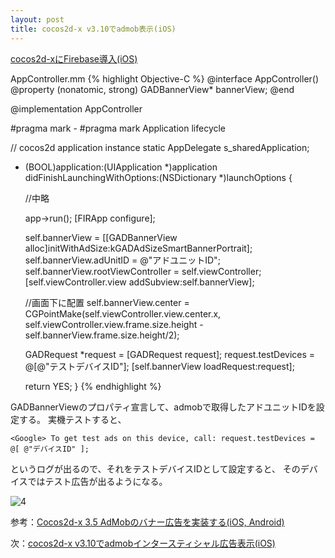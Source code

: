```yaml
---
layout: post
title: cocos2d-x v3.10でadmob表示(iOS)
---
```


[cocos2d-xにFirebase導入(iOS)]({{site.baseurl}}/1cocos2dxfirebaseiOS/)

AppController.mm
{% highlight Objective-C %}
@interface AppController()
@property (nonatomic, strong) GADBannerView* bannerView;
@end

@implementation AppController

#pragma mark -
#pragma mark Application lifecycle

// cocos2d application instance
static AppDelegate s_sharedApplication;

- (BOOL)application:(UIApplication *)application didFinishLaunchingWithOptions:(NSDictionary *)launchOptions {    

    //中略

    app->run();
    [FIRApp configure];
    
    self.bannerView = [[GADBannerView alloc]initWithAdSize:kGADAdSizeSmartBannerPortrait];
    self.bannerView.adUnitID = @"アドユニットID";
    self.bannerView.rootViewController = self.viewController;
    [self.viewController.view addSubview:self.bannerView];
    
    //画面下に配置
    self.bannerView.center = CGPointMake(self.viewController.view.center.x,
                                         self.viewController.view.frame.size.height - self.bannerView.frame.size.height/2);
        
    GADRequest *request = [GADRequest request];
    request.testDevices = @[@"テストデバイスID"];
    [self.bannerView loadRequest:request];
    
    return YES;
}
{% endhighlight %}

GADBannerViewのプロパティ宣言して、admobで取得したアドユニットIDを設定する。
実機テストすると、

`<Google> To get test ads on this device, call: request.testDevices = @[ @"デバイスID" ];`

というログが出るので、それをテストデバイスIDとして設定すると、
そのデバイスではテスト広告が出るようになる。

![4]({{site.baseurl}}/images/2016-07-08_4.png)

参考：[Cocos2d-x 3.5 AdMobのバナー広告を実装する(iOS, Android)](http://studio.cretia.net/blog/344)

次：[cocos2d-x v3.10でadmobインタースティシャル広告表示(iOS)]({{site.baseurl}}/cocos2dxadmobinterstitial/)
